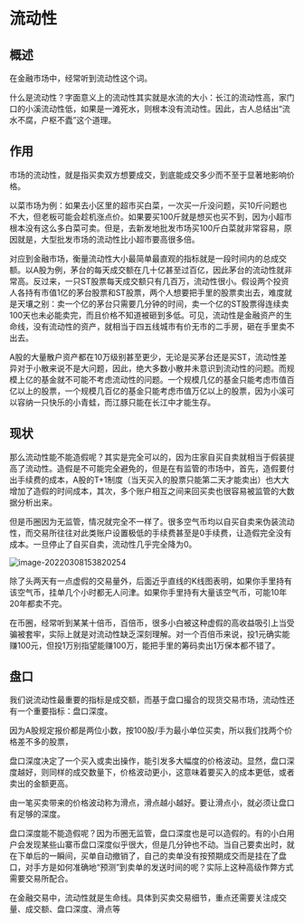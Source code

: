 # 流动性

## 概述

在金融市场中，经常听到流动性这个词。

什么是流动性？字面意义上的流动性其实就是水流的大小：长江的流动性高，家门口的小溪流动性低，如果是一滩死水，则根本没有流动性。因此，古人总结出“流水不腐，户枢不蠹”这个道理。

## 作用

市场的流动性，就是指买卖双方想要成交，到底能成交多少而不至于显著地影响价格。

以菜市场为例：如果去小区里的超市买白菜，一次买一斤没问题，买10斤问题也不大，但老板可能会趁机涨点价。如果要买100斤就是想买也买不到，因为小超市根本没有这么多白菜可卖。但是，去新发地批发市场买100斤白菜就非常容易，原因就是，大型批发市场的流动性比小超市要高很多倍。

对应到金融市场，衡量流动性大小最简单最直观的指标就是一段时间内的总成交额。以A股为例，茅台的每天成交额在几十亿甚至过百亿，因此茅台的流动性就非常高。反过来，一只ST股票每天成交额只有几百万，流动性很小。假设两个投资人各持有市值1亿的茅台股票和ST股票，两个人想要把手里的股票卖出去，难度就是天壤之别：卖一个亿的茅台只需要几分钟的时间，卖一个亿的ST股票得连续卖100天也未必能卖完，而且价格不知道被砸到多低。可见，流动性是金融资产的生命线，没有流动性的资产，就相当于四五线城市有价无市的二手房，砸在手里卖不出去。

A股的大量散户资产都在10万级别甚至更少，无论是买茅台还是买ST，流动性差异对于小散来说不是大问题，因此，绝大多数小散并未意识到流动性的问题。而规模上亿的基金就不可能不考虑流动性的问题。一个规模几亿的基金只能考虑市值百亿以上的股票，一个规模几百亿的基金只能考虑市值万亿以上的股票，因为小溪可以容纳一只快乐的小青蛙，而江豚只能在长江中才能生存。

## 现状

那么流动性能不能造假呢？其实是完全可以的，因为庄家自买自卖就相当于假装提高了流动性。造假是不可能完全避免的，但是在有监管的市场中，首先，造假要付出手续费的成本，A股的T+1制度（当天买入的股票只能第二天才能卖出）也大大增加了造假的时间成本，其次，多个账户相互之间来回买卖也很容易被监管的大数据分析出来。

但是币圈因为无监管，情况就完全不一样了。很多空气币均以自买自卖来伪装流动性，而交易所往往对此类账户设置极低的手续费甚至是0手续费，让造假完全没有成本。一旦停止了自买自卖，流动性几乎完全降为0。

![image-20220308153820254](https://image-host-1257416358.cos.accelerate.myqcloud.com/uPic/image-20220308153820254.png)



除了头两天有一点虚假的交易量外，后面近乎直线的K线图表明，如果你手里持有该空气币，挂单几个小时都无人问津。如果你手里持有大量该空气币，可能10年20年都卖不完。

在币圈，经常听到某某十倍币，百倍币，很多小白被这种虚假的高收益吸引上当受骗被套牢，实际上就是对流动性缺乏深刻理解。对一个百倍币来说，投1元确实能赚100元，但投1万别指望能赚100万，能把手里的筹码卖出1万保本都不错了。

## 盘口

我们说流动性最重要的指标是成交额，而基于盘口撮合的现货交易市场，流动性还有一个重要指标：盘口深度。

因为A股规定报价都是两位小数，按100股/手为最小单位买卖，所以我们找两个价格差不多的股票，

盘口深度决定了一个买入或卖出操作，能引发多大幅度的价格波动。显然，盘口深度越好，则同样的成交数量下，价格波动更小，这意味着要买入的成本更低，或者卖出的金额更高。

由一笔买卖带来的价格波动称为滑点，滑点越小越好。要让滑点小，就必须让盘口有足够的深度。

盘口深度能不能造假呢？因为币圈无监管，盘口深度也是可以造假的。有的小白用户会发现某些山寨币盘口深度似乎很大，但是几分钟也不动。当自己要卖出时，就在下单后的一瞬间，买单自动撤销了，自己的卖单没有按预期成交而是挂在了盘口，对手方是如何准确地“预测”到卖单的发送时间的呢？实际上这种高级作弊方式需要交易所配合。

在金融交易中，流动性就是生命线。具体到买卖交易细节，重点还需要关注成交量、成交额、盘口深度、滑点等
